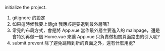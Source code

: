 initialize the project.

1. gitignore 的設定
2. 如果這時候我要上傳git 我應該是要退到最外層嗎?
3. 常見的布局方式，會是將 App.vue 當作最外層主要進入的 mainpage，還是會特別再做一個 Home.vue 來讓 App.vue 只負責做相關頁面路由的引入呢?
4. submit.prevent 除了避免跳轉到新的頁面之外，還有什麼用處?